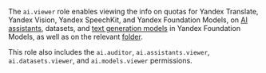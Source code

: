 The `ai.viewer` role enables viewing the info on quotas for Yandex Translate, Yandex Vision, Yandex SpeechKit, and Yandex Foundation Models, on [AI assistants](../../foundation-models/concepts/assistant/index.md), datasets, and [text generation models](../../foundation-models/concepts/yandexgpt/models.md) in Yandex Foundation Models, as well as on the relevant [folder](../../resource-manager/concepts/resources-hierarchy.md#folder).

This role also includes the `ai.auditor`, `ai.assistants.viewer`, `ai.datasets.viewer`, and `ai.models.viewer` permissions.
